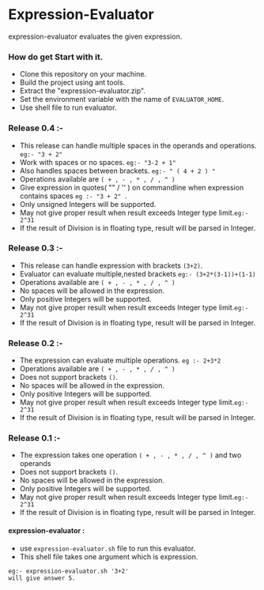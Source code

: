 Expression-Evaluator
====================
expression-evaluator evaluates the given expression.

### How do get Start with it.
* Clone this repository on your machine.
* Build the project using ant tools.
* Extract the "expression-evaluator.zip".
* Set the environment variable with the name of `EVALUATOR_HOME`.
* Use shell file to run evaluator.

### Release 0.4 :-
* This release can handle multiple spaces in the operands and operations. `eg:- "3 + 2"`
* Work with spaces or no spaces. `eg:- "3-2 + 1"`
* Also handles spaces between brackets. `eg:- " ( 4 + 2 ) "`
* Operations available are `( + , - , * , / , ^ )`
* Give expression in quotes( "" / '' ) on commandline when expression contains spaces `eg :- "3 + 2" `.
* Only unsigned Integers will be supported.
* May not give proper result when result exceeds Integer type limit.`eg:- 2^31`
* If the result of Division is in floating type, result will be parsed in Integer.

### Release 0.3 :-
* This release can handle expression with brackets `(3+2)`.
* Evaluator can evaluate multiple,nested brackets `eg:- (3+2*(3-1))+(1-1)`
* Operations available are `( + , - , * , / , ^ )`
* No spaces will be allowed in the expression.
* Only positive Integers will be supported.
* May not give proper result when result exceeds Integer type limit.`eg:- 2^31`
* If the result of Division is in floating type, result will be parsed in Integer.

### Release 0.2 :-

* The expression can evaluate multiple operations.
    `eg :- 2+3*2`
* Operations available are `( + , - , * , / , ^ )`
* Does not support brackets `()`.
* No spaces will be allowed in the expression.
* Only positive Integers will be supported.
* May not give proper result when result exceeds Integer type limit.`eg:- 2^31`
* If the result of Division is in floating type, result will be parsed in Integer.

### Release 0.1 :-

* The expression takes one operation `( + , - , * , / , ^ )` and two operands
* Does not support brackets `()`.
* No spaces will be allowed in the expression.
* Only positive Integers will be supported.
* May not give proper result when result exceeds Integer type limit.`eg:- 2^31`
* If the result of Division is in floating type, result will be parsed in Integer.

#### expression-evaluator :

* use `expression-evaluator.sh` file to run this evaluator.
* This shell file takes one argument which is expression.
```
eg:- expression-evaluator.sh '3+2'
will give answer 5.
```